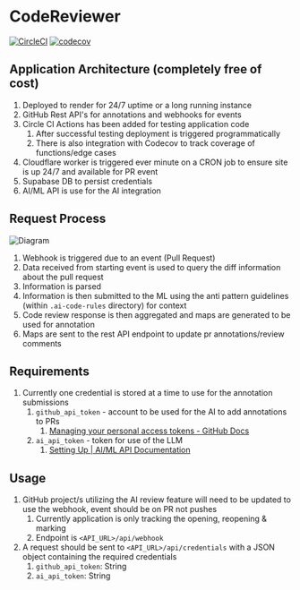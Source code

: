 # CodeReviewer

[![CircleCI](https://dl.circleci.com/status-badge/img/gh/ttaylor92/code_reviewer/tree/master.svg?style=svg&circle-token=CCIPRJ_EW8pczxe9JWQVnikpLwyWC_7024332fff056faf3e1dfc74dcef39a85189fe3b)](https://dl.circleci.com/status-badge/redirect/gh/ttaylor92/code_reviewer/tree/master)
[![codecov](https://codecov.io/gh/ttaylor92/code_reviewer/graph/badge.svg?token=PTLD0JOI75)](https://codecov.io/gh/ttaylor92/code_reviewer)

## Application Architecture (completely free of cost)
1. Deployed to render for 24/7 uptime or a long running instance
2. GitHub Rest API's for annotations and webhooks for events
3. Circle CI Actions has been added for testing application code
	1. After successful testing deployment is triggered programmatically
	2. There is also integration with Codecov to track coverage of functions/edge cases
4. Cloudflare worker is triggered ever minute on a CRON job to ensure site is up 24/7 and available for PR event
5. Supabase DB to persist credentials
6. AI/ML API is use for the AI integration

## Request Process
![Diagram](https://i.imgur.com/kOHGstw.png)
1. Webhook is triggered due to an event (Pull Request)
2. Data received from starting event is used to query the diff information about the pull request
3. Information is parsed
4. Information is then submitted to the ML using the anti pattern guidelines (within `.ai-code-rules` directory) for context
5. Code review response is then aggregated and maps are generated to be used for annotation
6. Maps are sent to the rest API endpoint to update pr annotations/review comments

## Requirements
1. Currently one credential is stored at a time to use for the annotation submissions
	1. `github_api_token` - account to be used for the AI to add annotations to PRs
		1. [Managing your personal access tokens - GitHub Docs](https://docs.github.com/en/authentication/keeping-your-account-and-data-secure/managing-your-personal-access-tokens)
	2. `ai_api_token` - token for use of the LLM
		1. [Setting Up | AI/ML API Documentation](https://docs.aimlapi.com/quickstart/setting-up#generating-an-aiml-api-key)

## Usage
1. GitHub project/s utilizing the AI review feature will need to be updated to use the webhook, event should be on PR not pushes
	1. Currently application is only tracking the opening, reopening & marking
	2. Endpoint is `<API_URL>/api/webhook`
2. A request should be sent to `<API_URL>/api/credentials` with a JSON object containing the required credentials
	1. `github_api_token`: String
	2. `ai_api_token`: String
